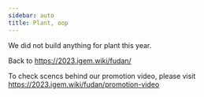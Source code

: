 ```yaml
---
sidebar: auto
title: Plant, oop
---
```


We did not build anything for plant this year.

Back to https://2023.igem.wiki/fudan/

To check scencs behind our promotion video, please visit https://2023.igem.wiki/fudan/promotion-video